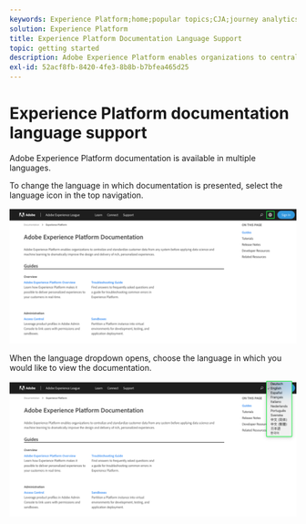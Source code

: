 ```yaml
---
keywords: Experience Platform;home;popular topics;CJA;journey analytics;customer journey analytics;campaign orchestration;orchestration;customer journey;journey;journey orchestration;capability;region
solution: Experience Platform
title: Experience Platform Documentation Language Support
topic: getting started
description: Adobe Experience Platform enables organizations to centralize and standardize customer data before applying data science and machine learning to dramatically improve the design and delivery of rich, personalized experiences.
exl-id: 52acf8fb-8420-4fe3-8b8b-b7bfea465d25
---
```

# Experience Platform documentation language support

Adobe Experience Platform documentation is available in multiple languages. 

To change the language in which documentation is presented, select the language icon in the top navigation.

![](../images/overview/documentation-language.png)

When the language dropdown opens, choose the language in which you would like to view the documentation.

![](../images/overview/documentation-language-select.png)
